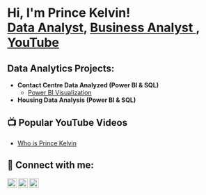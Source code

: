 <h1>Hi, I'm Prince Kelvin! <br/><a href="https://github.com/Prince-Kelvin">Data Analyst</a>, <a href="[(https://www.linkedin.com/in/prince-k-samuel-0438aa29b/)/">Business Analyst </a>, <a href="https://www.youtube.com/channel/UCguIc-2YiktGo63Bv6n5nng">YouTube</a></h1>

<h2>Data Analytics Projects:</h2>

- <b> Contact Centre Data Analyzed (Power BI & SQL)</b>
  - [Power BI Visualization](https://github.com/Prince-Kelvin/Power-BI-Visualization/blob/main/README.md)
- <b> Housing Data Analysis (Power BI & SQL)</b>

<h2>📺 Popular YouTube Videos</h2>

- [Who is Prince Kelvin](https://www.youtube.com/watch?v=SOLrU4iHMts)


<h2> 🤳 Connect with me:</h2>

[<img align="left" alt="Prince Kelvin | YouTube" width="22px" src="https://www.youtube.com/channel/UCguIc-2YiktGo63Bv6n5nng" />][youtube]
[<img align="left" alt="Prince Kelvin | Twitter" width="22px" src="https://twitter.com/psamkelv" />][twitter]
[<img align="left" alt="Prince Kelvin | LinkedIn" width="22px" src="https://www.linkedin.com/in/prince-k-samuel-0438aa29b/" />][linkedin]


[twitter]: https://twitter.com/psamkelv
[youtube]: https://www.youtube.com/channel/UCguIc-2YiktGo63Bv6n5nng
[linkedin]: https://www.linkedin.com/in/prince-k-samuel-0438aa29b

<!--
**prince-kelvin/Prince-kelvin** is a ✨ _special_ ✨ repository because its `README.md` (this file) appears on your GitHub profile.

Here are some ideas to get you started:

- 🔭 I’m currently working on ...
- 🌱 I’m currently learning ...
- 👯 I’m looking to collaborate on ...
- 🤔 I’m looking for help with ...
- 💬 Ask me about ...
- 📫 How to reach me: ...
- 😄 Pronouns: ...
- ⚡ Fun fact: ...
-->
